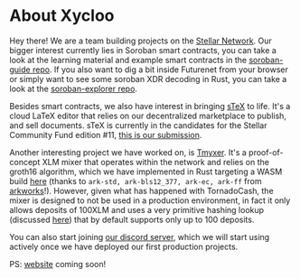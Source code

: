 # About Xycloo

Hey there! We are a team building projects on the [Stellar Network](https://stellar.org/). Our bigger interest currently lies in Soroban smart contracts, you can take a look at the learning material and example smart contracts in the [soroban-guide repo](https://github.com/xycloo/soroban-guide). If you also want to dig a bit inside Futurenet from your browser or simply want to see some soroban XDR decoding in Rust, you can take a look at the [soroban-explorer repo](https://github.com/xycloo/soroban-explorer).

Besides smart contracts, we also have interest in bringing [sTeX](https://stex.xycloo.com/) to life. It's a cloud LaTeX editor that relies on our decentralized marketplace to publish, and sell documents. sTeX is currently in the candidates for the Stellar Community Fund edition #11, [this is our submission](https://communityfund.stellar.org/projects/stex).

Another interesting project we have worked on, is [Tmyxer](https://github.com/xycloo/tmyxer). It's a proof-of-concept XLM mixer that operates within the network and relies on the groth16 algorithm, which we have implemented in Rust targeting a WASM build [here](https://github.com/xycloo/wasm-groth16-verifier) (thanks to `ark-std, ark-bls12_377, ark-ec, ark-ff` from [arkworks](http://arkworks.rs)!). However, given what has happened with TornadoCash, the mixer is designed to not be used in a production environment, in fact it only allows deposits of 100XLM and uses a very primitive hashing lookup (discussed [here](https://github.com/xycloo/tmyxer#specification)) that by default supports only up to 100 deposits. 

You can also start joining [our discord server](https://discord.com/invite/w7fBhSS34Q), which we will start using actively once we have deployed our first production projects.

PS: [website](https://xycloo.com/) coming soon!

